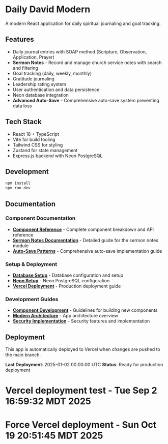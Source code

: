 # Daily David Modern

A modern React application for daily spiritual journaling and goal tracking.

## Features

- Daily journal entries with SOAP method (Scripture, Observation, Application, Prayer)
- **Sermon Notes** - Record and manage church service notes with search and filtering
- Goal tracking (daily, weekly, monthly)
- Gratitude journaling
- Leadership rating system
- User authentication and data persistence
- Neon database integration
- **Advanced Auto-Save** - Comprehensive auto-save system preventing data loss

## Tech Stack

- React 18 + TypeScript
- Vite for build tooling
- Tailwind CSS for styling
- Zustand for state management
- Express.js backend with Neon PostgreSQL

## Development

```bash
npm install
npm run dev
```

## Documentation

### Component Documentation
- **[Component Reference](COMPONENT_REFERENCE.md)** - Complete component breakdown and API reference
- **[Sermon Notes Documentation](SERMON_NOTES_DOCUMENTATION.md)** - Detailed guide for the sermon notes module
- **[Auto-Save Patterns](AUTO_SAVE_PATTERNS.md)** - Comprehensive auto-save implementation guide

### Setup & Deployment
- **[Database Setup](SETUP_DATABASE.md)** - Database configuration and setup
- **[Neon Setup](SETUP_NEON.md)** - Neon PostgreSQL configuration
- **[Vercel Deployment](VERCEL_DEPLOYMENT.md)** - Production deployment guide

### Development Guides
- **[Component Development](COMPONENT_DEVELOPMENT_RUNBOOK.md)** - Guidelines for building new components
- **[Modern Architecture](MODERN_APP_ARCHITECTURE_GUIDE.md)** - App architecture overview
- **[Security Implementation](SECURITY_IMPLEMENTATION_SUMMARY.md)** - Security features and implementation

## Deployment

This app is automatically deployed to Vercel when changes are pushed to the main branch.

**Last Deployment**: 2025-01-02 00:00:00 UTC
**Status**: Ready for production deployment
# Vercel deployment test - Tue Sep  2 16:59:32 MDT 2025
# Force Vercel deployment - Sun Oct 19 20:51:45 MDT 2025
